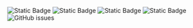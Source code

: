 ![Static Badge](https://img.shields.io/badge/blacklists-60-000000) ![Static Badge](https://img.shields.io/badge/blacklisted-2804851-cc0000) ![Static Badge](https://img.shields.io/badge/whitelisted-2243-00CC00) ![Static Badge](https://img.shields.io/badge/streaming_blacklist-28107-000000) ![GitHub issues](https://img.shields.io/github/issues/fabriziosalmi/blacklists)
